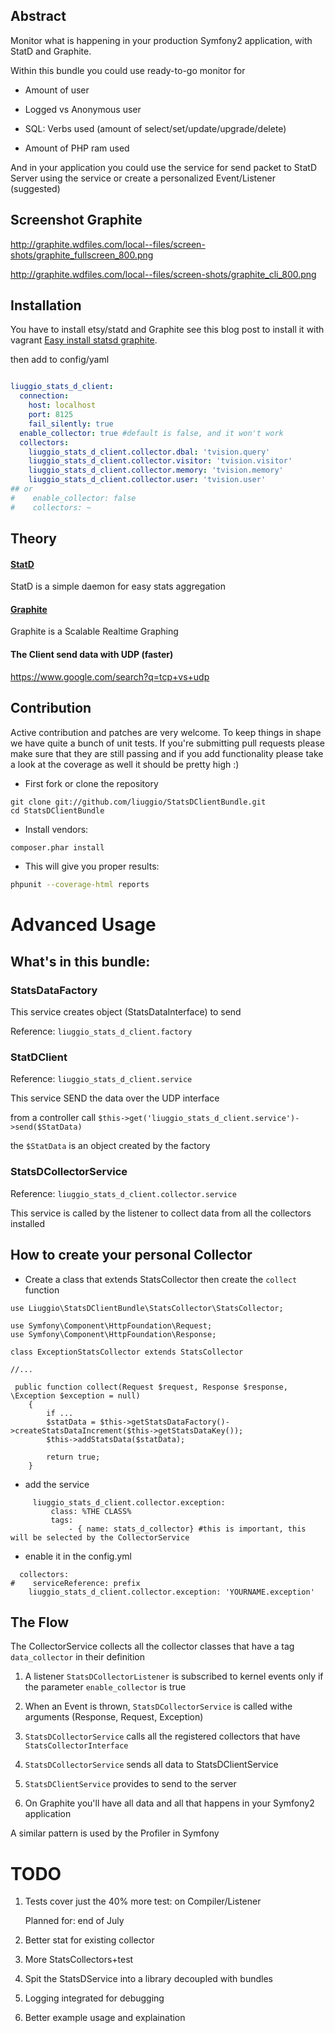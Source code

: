 ## Abstract

Monitor what is happening in your production Symfony2 application, with StatD and Graphite.

Within this bundle you could use ready-to-go monitor for

- Amount of user

- Logged vs Anonymous user

- SQL: Verbs used (amount of select/set/update/upgrade/delete)

- Amount of PHP ram used


And in your application you could use the service for send packet to StatD Server using the service
or create a personalized Event/Listener (suggested)

## Screenshot Graphite

http://graphite.wdfiles.com/local--files/screen-shots/graphite_fullscreen_800.png

http://graphite.wdfiles.com/local--files/screen-shots/graphite_cli_800.png


## Installation

You have to install etsy/statd and Graphite see this blog post to install it with vagrant [Easy install statsd graphite](http://liuggio.github.com/stasd/2012/07/30/statsd-graphite-vagrant-monitorize-your-life/).


then add to config/yaml

``` yaml

liuggio_stats_d_client:
  connection:
    host: localhost
    port: 8125
    fail_silently: true
  enable_collector: true #default is false, and it won't work
  collectors:
    liuggio_stats_d_client.collector.dbal: 'tvision.query'
    liuggio_stats_d_client.collector.visitor: 'tvision.visitor'
    liuggio_stats_d_client.collector.memory: 'tvision.memory'
    liuggio_stats_d_client.collector.user: 'tvision.user'
## or
#    enable_collector: false
#    collectors: ~

```

## Theory


#### [StatD](https://github.com/etsy/statsd)

StatD is a simple daemon for easy stats aggregation

#### [Graphite](http://graphite.wikidot.com/)

Graphite is a Scalable Realtime Graphing

#### The Client send data with UDP (faster)

https://www.google.com/search?q=tcp+vs+udp


## Contribution

Active contribution and patches are very welcome.
To keep things in shape we have quite a bunch of unit tests. If you're submitting pull requests please
make sure that they are still passing and if you add functionality please
take a look at the coverage as well it should be pretty high :)

- First fork or clone the repository

```
git clone git://github.com/liuggio/StatsDClientBundle.git
cd StatsDClientBundle
```

- Install vendors:

``` bash
composer.phar install
```

- This will give you proper results:

``` bash
phpunit --coverage-html reports
```



# Advanced Usage

## What's in this bundle:

### StatsDataFactory

This service creates object (StatsDataInterface) to send

Reference: `liuggio_stats_d_client.factory`

### StatDClient

Reference: `liuggio_stats_d_client.service`

This service SEND the data over the UDP interface

from a controller call ``` $this->get('liuggio_stats_d_client.service')->send($StatData) ```

the `$StatData` is an object created by the factory

### StatsDCollectorService

Reference: `liuggio_stats_d_client.collector.service`

This service is called by the listener to collect data from all the collectors installed



## How to create your personal Collector


- Create a class that extends StatsCollector then create the `collect` function

```
use Liuggio\StatsDClientBundle\StatsCollector\StatsCollector;

use Symfony\Component\HttpFoundation\Request;
use Symfony\Component\HttpFoundation\Response;

class ExceptionStatsCollector extends StatsCollector

//...

 public function collect(Request $request, Response $response, \Exception $exception = null)
    {
        if ...
        $statData = $this->getStatsDataFactory()->createStatsDataIncrement($this->getStatsDataKey());
        $this->addStatsData($statData);

        return true;
    }

```


- add the service

```
     liuggio_stats_d_client.collector.exception:
         class: %THE CLASS%
         tags:
             - { name: stats_d_collector} #this is important, this will be selected by the CollectorService

```

- enable it in the config.yml

```
  collectors:
#    serviceReference: prefix
    liuggio_stats_d_client.collector.exception: 'YOURNAME.exception'
```






## The Flow

The CollectorService collects all the collector classes that have a tag `data_collector` in their definition

1. A listener `StatsDCollectorListener` is subscribed to kernel events only if  the parameter `enable_collector` is true

2. When an Event is thrown, `StatsDCollectorService` is called withe arguments (Response, Request, Exception)

3. `StatsDCollectorService`  calls all the registered collectors that have `StatsCollectorInterface`

4. `StatsDCollectorService` sends all data to StatsDClientService

5. `StatsDClientService` provides to send to the server

6. On Graphite you'll have all data and all that happens in your Symfony2 application

A similar pattern is used by the Profiler in Symfony


# TODO


1. Tests cover just the 40% more test: on Compiler/Listener

    Planned for: end of July

2. Better stat for existing collector

3. More StatsCollectors+test

4. Spit the StatsDService into a library decoupled with bundles 

5. Logging integrated for debugging

5. Better example usage and explaination
